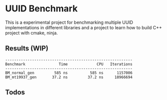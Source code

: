 # UUID Benchmark

This is a experimental project for benchmarking multiple UUID implementations in different libraries and a project to learn how to build C++ project with cmake, ninja.

## Results (WIP)

```
---------------------------------------------------------
Benchmark               Time             CPU   Iterations
---------------------------------------------------------
BM_normal_gen         585 ns          585 ns      1157006
BM_mt19937_gen       37.2 ns         37.2 ns     18966694
```

## Todos
